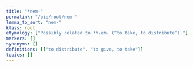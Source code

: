 ```yaml
---
title: "*nem-"
permalink: "/pie/root/nem-"
lemma_to_sort: "nem-"
klass: root
etymology: ["Possibly related to *h₁em- (“to take, to distribute”)."]
markers: []
synonyms: []
definitions: [["to distribute", "to give, to take"]]
topics: []
---
```

